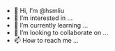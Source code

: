 - 👋 Hi, I’m @hsmliu
- 👀 I’m interested in ...
- 🌱 I’m currently learning ...
- 💞️ I’m looking to collaborate on ...
- 📫 How to reach me ...

<!---
hsmliu/hsmliu is a ✨ special ✨ repository because its `README.md` (this file) appears on your GitHub profile.
You can click the Preview link to take a look at your changes.
--->

